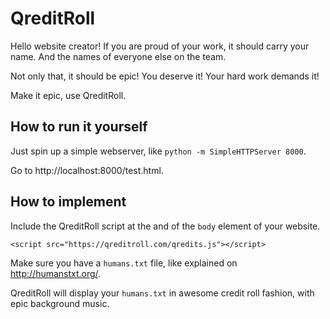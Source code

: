 # QreditRoll

Hello website creator! If you are proud of your work, it should carry your name. And the names of everyone else on the team.

Not only that, it should be epic! You deserve it! Your hard work demands it!

Make it epic, use QreditRoll.

## How to run it yourself
Just spin up a simple webserver, like `python -m SimpleHTTPServer 8000`.

Go to http://localhost:8000/test.html.

## How to implement
Include the QreditRoll script at the and of the `body` element of your website.

`<script src="https://qreditroll.com/qredits.js"></script>`

Make sure you have a `humans.txt` file, like explained on http://humanstxt.org/.

QreditRoll will display your `humans.txt` in awesome credit roll fashion, with epic background music.

